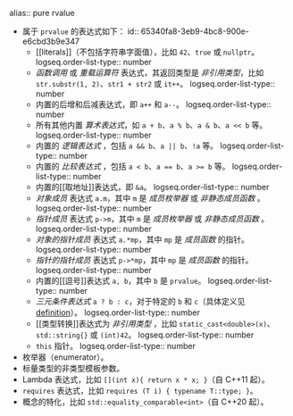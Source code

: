 alias:: pure rvalue

- 属于 `prvalue` 的表达式如下：
  id:: 65340fa8-3eb9-4bc8-900e-e6cbd3b9e347
	- [[literals]]（不包括字符串字面值），比如 `42`、`true` 或 `nullptr`。
	  logseq.order-list-type:: number
	- *函数调用* 或 *重载运算符* 表达式，其返回类型是 *非引用类型*，比如 `str.substr(1, 2)`、`str1 + str2` 或 `it++`。
	  logseq.order-list-type:: number
	- 内置的后增和后减表达式，即 `a++` 和 `a--`。
	  logseq.order-list-type:: number
	- 所有其他内置 *算术表达式*，如 `a + b`、`a % b`、`a & b`、`a << b` 等。
	  logseq.order-list-type:: number
	- 内置的 *逻辑表达式* ，包括 `a && b`、`a || b`、`!a` 等。
	  logseq.order-list-type:: number
	- 内置的 *比较表达式* ，包括 `a < b`、`a == b`、`a >= b` 等。
	  logseq.order-list-type:: number
	- 内置的[[取地址]]表达式，即 `&a`。
	  logseq.order-list-type:: number
	- *对象成员* 表达式 `a.m`，其中 `m` 是 *成员枚举器* 或 *非静态成员函数* 。
	  logseq.order-list-type:: number
	- *指针成员* 表达式 `p->m`，其中 `m` 是 *成员枚举器* 或 *非静态成员函数* 。
	  logseq.order-list-type:: number
	- *对象的指针成员* 表达式 `a.*mp`，其中 `mp` 是 *成员函数* 的指针。
	  logseq.order-list-type:: number
	- *指针的指针成员* 表达式 `p->*mp`，其中 `mp` 是 *成员函数* 的指针。
	  logseq.order-list-type:: number
	- 内置的[[逗号]]表达式 `a, b`，其中 `b` 是 `prvalue`。
	  logseq.order-list-type:: number
	- *三元条件表达式* `a ? b : c`，对于特定的 `b` 和 `c`（具体定义见[definition](https://en.cppreference.com/w/cpp/language/operator_other#Conditional_operator)）。
	  logseq.order-list-type:: number
	- [[类型转换]]表达式为 *非引用类型* ，比如 `static_cast<double>(x)`、`std::string{}` 或 `(int)42`。
	  logseq.order-list-type:: number
	- `this` 指针。
	  logseq.order-list-type:: number
- 枚举器（enumerator）。
- 标量类型的非类型模板参数。
- Lambda 表达式，比如 `[](int x){ return x * x; }`（自 C++11 起）。
- `requires` 表达式，比如 `requires (T i) { typename T::type; }`。
- 概念的特化，比如 `std::equality_comparable<int>`（自 C++20 起）。